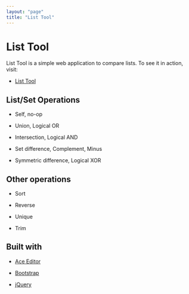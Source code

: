 ```yaml
---
layout: "page"
title: "List Tool"
---
```

# List Tool

List Tool is a simple web application to compare lists. To see it in
action, visit:

- [List Tool](http://skratchdot.github.com/list-tool/)


## List/Set Operations

- Self, no-op

- Union, Logical OR

- Intersection, Logical AND

- Set difference, Complement, Minus

- Symmetric difference, Logical XOR


## Other operations

- Sort

- Reverse

- Unique

- Trim

## Built with

- [Ace Editor](https://github.com/ajaxorg/ace/)

- [Bootstrap](http://twitter.github.com/bootstrap/)

- [jQuery](http://jquery.com/)

